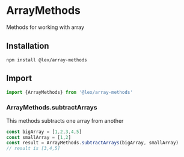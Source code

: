 # ArrayMethods

Methods for working with array

## Installation

`npm install @lex/array-methods`

## Import

```typescript
import {ArrayMethods} from '@lex/array-methods'

```

### ArrayMethods.subtractArrays 
This methods subtracts one array from another

```typescript
const bigArray = [1,2,3,4,5]
const smallArray = [1,2]
const result = ArrayMethods.subtractArrays(bigArray, smallArray)
// result is [3,4,5]
```